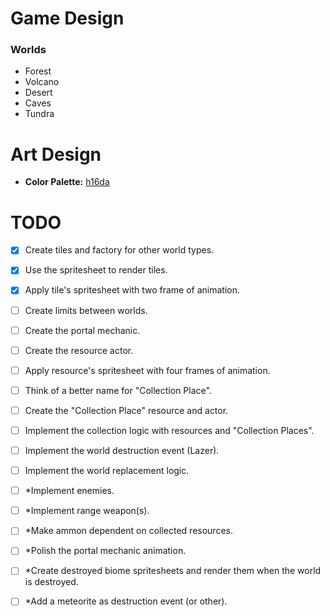 # Game Design

### Worlds

- Forest
- Volcano
- Desert
- Caves
- Tundra

# Art Design

- **Color Palette:** [h16da](https://lospec.com/palette-list/h16da)

# TODO

- [x] Create tiles and factory for other world types.
- [x] Use the spritesheet to render tiles.
- [x] Apply tile's spritesheet with two frame of animation.

- [ ] Create limits between worlds.
- [ ] Create the portal mechanic.

- [ ] Create the resource actor.
- [ ] Apply resource's spritesheet with four frames of animation.
- [ ] Think of a better name for "Collection Place".
- [ ] Create the "Collection Place" resource and actor.
- [ ] Implement the collection logic with resources and "Collection Places".

- [ ] Implement the world destruction event (Lazer).
- [ ] Implement the world replacement logic.

- [ ] \*Implement enemies.
- [ ] \*Implement range weapon(s).
- [ ] \*Make ammon dependent on collected resources.

- [ ] \*Polish the portal mechanic animation.

- [ ] \*Create destroyed biome spritesheets and render them when the world is destroyed.

- [ ] \*Add a meteorite as destruction event (or other).
